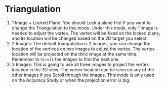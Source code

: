 # Triangulation

1. 1 Image + Locked Plane: You should Lock a plane first if you want to change the Triangulation to this mode. Under this mode, only 1 image is needed to adjust the vertex. The vertex will be fixed on the locked plane, and its location will be changed based on the 2D target you select.
2. 2 Images: The default triangulation is 2 Images, you can change the location of the vertices on two images to adjust the vertex. The vertex location will be projected on the third image at the same time. Remember to `Scroll` the images to find the best one.
3. 3 Images: This is going to use all three images to project the vertex location in the 3D view. The vertex location can be seen on any of the other images if you Scroll through the images. This mode is only used on the Accuracy Study or when the projection error is big.

